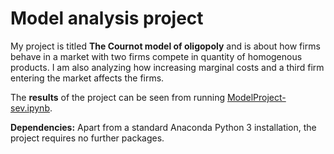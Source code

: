 # Model analysis project

My project is titled **The Cournot model of oligopoly** and is about how firms behave in a market with two firms compete in quantity of homogenous products. I am also analyzing how increasing marginal costs and a third firm entering the market affects the firms. 

The **results** of the project can be seen from running [ModelProject-sev.ipynb](modelproject-sev.ipynb).

**Dependencies:** Apart from a standard Anaconda Python 3 installation, the project requires no further packages.
